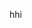 hhi

<!---
NileNiIe/NileNiIe is a ✨ special ✨ repository because its `README.md` (this file) appears on your GitHub profile.
You can click the Preview link to take a look at your changes.
--->
